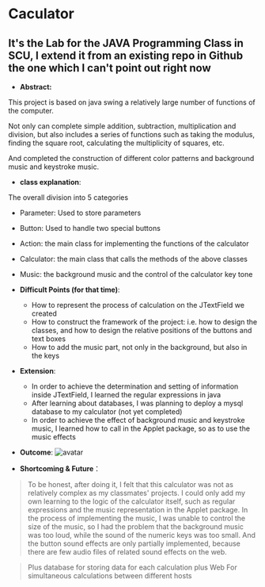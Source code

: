 # Caculator

## It's the Lab for the JAVA Programming Class in SCU, I extend it from an existing repo in Github the one which I can't point out right now

- **Abstract:**

This project is based on java swing a relatively large number of functions of the computer.

Not only can complete simple addition, subtraction, multiplication and division, but also includes a series of functions such as taking the modulus, finding the square root, calculating the multiplicity of squares, etc.

And completed the construction of different color patterns and background music and keystroke music.

- **class explanation**:

The overall division into 5 categories

- Parameter: Used to store parameters
- Button: Used to handle two special buttons
- Action: the main class for implementing the functions of the calculator
- Calculator: the main class that calls the methods of the above classes
- Music: the background music and the control of the calculator key tone
- **Difficult Points (for that time)**:
    - How to represent the process of calculation on the JTextField we created
    - How to construct the framework of the project: i.e. how to design the classes, and how to design the relative positions of the buttons and text boxes
    - How to add the music part, not only in the background, but also in the keys
- **Extension**:
    - In order to achieve the determination and setting of information inside JTextField, I learned the regular expressions in java
    - After learning about databases, I was planning to deploy a mysql database to my calculator (not yet completed)
    - In order to achieve the effect of background music and keystroke music, I learned how to call in the Applet package, so as to use the music effects
- **Outcome**:
![avatar](https://s3-us-west-2.amazonaws.com/secure.notion-static.com/6bda1700-766b-4975-a878-be611134845a/Untitled.png)


- **Shortcoming & Future**：

> To be honest, after doing it, I felt that this calculator was not as relatively complex as my classmates' projects.
I could only add my own learning to the logic of the calculator itself, such as regular expressions and the music representation in the Applet package.
In the process of implementing the music, I was unable to control the size of the music, so I had the problem that the background music was too loud, while the sound of the numeric keys was too small.
And the button sound effects are only partially implemented, because there are few audio files of related sound effects on the web.

> Plus database
for storing data for each calculation
plus Web
For simultaneous calculations between different hosts
